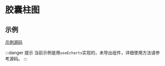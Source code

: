 <script setup>
import { defineClientComponent } from 'vitepress'
const DemoCapsuleChart = defineClientComponent(() => {
  return import('./demo.vue')
})

</script>

# 胶囊柱图

## 示例

[示例源码](https://github.com/shy1118999/guodu-data-panel/blob/main/src/components/chart/CapsuleChart/demo.vue)

<ClientOnly>
    <DemoCapsuleChart />
</ClientOnly>

:::danger 提示
当前示例是用`useEcharts`实现的，未导出组件，详细使用方法请参考源码。
:::
